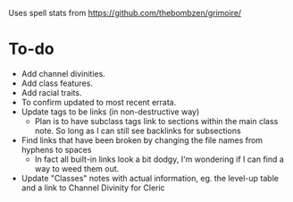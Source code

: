 Uses spell stats from https://github.com/thebombzen/grimoire/

# To-do
- Add channel divinities.
- Add class features.
- Add racial traits.
- To confirm updated to most recent errata.
- Update tags to be links (in non-destructive way) 
	- Plan is to have subclass tags link to sections within the main class note. So long as I can still see backlinks for subsections
- Find links that have been broken by changing the file names from hyphens to spaces
	- In fact all built-in links look a bit dodgy, I'm wondering if I can find a way to weed them out.
- Update "Classes" notes with actual information, eg. the level-up table and a link to Channel Divinity for Cleric